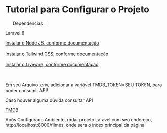 <h1>Tutorial para Configurar o Projeto</h1>

<ul>Dependencias :</ul>
<p> Laravel 8</p>
<a href="https://nodejs.org/en/download/">Instalar o Node JS, conforme documentação</a>
<br><br>
<a href="https://tailwindcss.com/docs/installation">Instalar o Tailwind CSS, conforme documentação</a>
<br><br>
<a href="https://laravel-livewire.com/docs/2.x/quickstart">Instalar o Livewire, conforme documentação</a>
<br>
<br><br>
<p>Em seu Arquivo .env, adicionar a variável TMDB_TOKEN=SEU TOKEN, para poder consumir API!</p>

<p>Caso houver alguma dúvida consultar API</p>
<a href="https://developers.themoviedb.org/3/getting-started/introduction">TMDB</a>

<p>Após Configurado Ambiente, rodar projeto Laravel,com seu endereço, http://localhost:8000/filmes, onde será o index principal da página</p>
